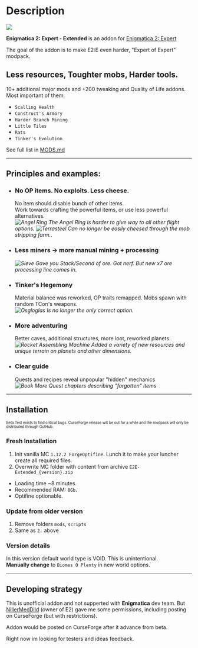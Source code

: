 # Description

![](https://i.imgur.com/afnpdXm.png)

**Enigmatica 2: Expert - Extended** is an addon for [Enigmatica 2: Expert](https://www.curseforge.com/minecraft/modpacks/enigmatica2expert)

The goal of the addon is to make E2:E even harder, "Expert of Expert" modpack.

## Less resources, Toughter mobs, Harder tools.

10+ additional major mods and +200 tweaking and Quality of Life addons. Most important of them:
 - `Scalling Health`
 - `Construct's Armory`
 - `Harder Branch Mining`
 - `Little Tiles`
 - `Rats`
 - `Tinker's Evolution`


See full list in [MODS.md](MODS.md)


-----------------

## Principles and examples:

- ### No OP items. No exploits. Less cheese.  
  No item should disable bunch of other items.  
  Work towards crafting the powerful items, or use less powerful alternatives.  
  *![](https://git.io/JOv9z "Angel Ring") The Angel Ring is harder to give way to all other flight options.*
  *![](https://git.io/JOv92 "Terrasteel") Сan no longer be easily cheesed through the mob stripping farm..*

- ### Less miners -> more manual mining + processing  
  *![](https://git.io/JOv90 "Sieve") Gave you Stack/Second of ore. Got nerf. But new x7 ore processing line comes in.*

- ### Tinker's Hegemony  
  Material balance was reworked, OP traits remapped. Mobs spawn with random TCon's weapons.  
  *![](https://git.io/JGncx "Osgloglas") Is no longer the only correct option.*

- ### More adventuring  
  Better caves, additional structures, more loot, reworked planets.  
  *![](https://git.io/Jze1z "Rocket Assembling Machine") Added a variety of new resources and unique terrain on planets and other dimensions.*

- ### Clear guide  
  Quests and recipes reveal unpopular "hidden" mechanics  
  *![](https://git.io/JtJMc "Book") More Quest chapters describing "forgotten" items*


-----------------

## Installation

<sub><sup>
Beta Test exists to find critical bugs. CurseForge release will be out for a while and the modpack will only be distributed through GutHub.
</sup></sub>

### Fresh Installation
1. Init vanilla MC `1.12.2 ForgeOptifine`. Lunch it to make your luncher create all required files.
2. Overwrite MC folder with content from archive `E2E-Extended_{version}.zip`

- Loading time ~8 minutes.
- Recommended RAM: `8Gb`.
- Optifine optionable.

### Update from older version
1. Remove folders `mods`, `scripts`
2. Same as `2.` above


### Version details
In this version default world type is VOID. This is unintentional.  
**Manually change** to `Biomes O Plenty` in new world options.

-----------------

## Developing strategy

This is unofficial addon and not supperted with **Enigmatica** dev team. But [NillerMedDild](https://github.com/NillerMedDild) (owner of E2) gave me some permissions, including posting on CurseForge (but with restrictions).

Addon would be posted on CurseForge after it advance from beta.

Right now im looking for testers and ideas feedback.
